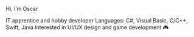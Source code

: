 Hi, I’m Oscar

IT apprentice and hobby developer
Languages: C#, Visual Basic, C/C++, Swift, Java
Interested in UI/UX design and game development 🎮


<!---
osmfemi/osmfemi is a ✨ special ✨ repository because its `README.md` (this file) appears on your GitHub profile.
You can click the Preview link to take a look at your changes.
--->
